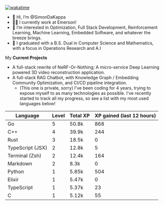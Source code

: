 
[![wakatime](https://wakatime.com/badge/user/50e6c678-94a9-4739-af51-360aeb113c51.svg)](https://wakatime.com/@50e6c678-94a9-4739-af51-360aeb113c51)

- 👋 Hi, I’m @SimonDaKappa
- 🧑‍💼 I currently work at Emerson!
- 👀 I’m interested in Optimization, Full Stack Development, Reinforcement Learning, Machine Learning, Embedded Software, and whatever the breeze brings.
- 🌱 I graduated with a B.S. Dual in Computer Science and Mathematics, with a focus in Operations Research and A.I

My **Current Projects** 
- A full-stack rewrite of NeRF-Or-Nothing; A micro-service Deep Learning powered 3D video reconstruction application.
- A full-stack RAG Chatbot, with Knowledge Graph / Embedding Community Optimization, and CI/CD pipeline integration.
  - (This one is private, sorry)
I've been coding for 4 years, trying to expose myself to as many technologies as possible. I've recently started to track all my progress, so see
a list with my most used languages below!

| Language | Level | Total XP | XP gained (last 12 hours) |
| --- | --- | --- | --- |
| Go | 5 | 50.8k | 868 |
| C++ | 4 | 39.9k | 244 |
| Rust | 3 | 18.5k | 0 |
| TypeScript (JSX) | 2 | 12.8k | 5 |
| Terminal (Zsh) | 2 | 12.4k | 164 |
| Markdown | 2 | 8.3k | 0 |
| Python | 1 | 5.85k | 504 |
| Elixir | 1 | 5.47k | 0 |
| TypeScript | 1 | 5.37k | 23 |
| C | 1 | 5.12k | 55 |